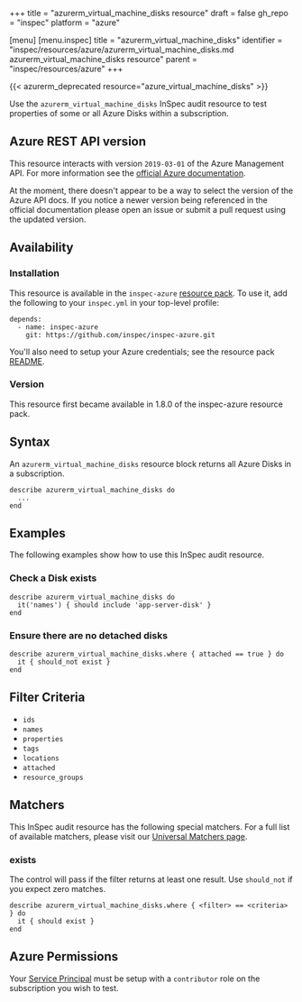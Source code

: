 +++
title = "azurerm_virtual_machine_disks resource"
draft = false
gh_repo = "inspec"
platform = "azure"

[menu]
  [menu.inspec]
    title = "azurerm_virtual_machine_disks"
    identifier = "inspec/resources/azure/azurerm_virtual_machine_disks.md azurerm_virtual_machine_disks resource"
    parent = "inspec/resources/azure"
+++

{{< azurerm_deprecated resource="azure_virtual_machine_disks" >}}

Use the `azurerm_virtual_machine_disks` InSpec audit resource to test properties of
some or all Azure Disks within a subscription.

## Azure REST API version

This resource interacts with version `2019-03-01` of the Azure
Management API. For more information see the [official Azure documentation](https://docs.microsoft.com/en-us/rest/api/compute/disks/list).

At the moment, there doesn't appear to be a way to select the version of the
Azure API docs. If you notice a newer version being referenced in the official
documentation please open an issue or submit a pull request using the updated
version.

## Availability

### Installation

This resource is available in the `inspec-azure` [resource
pack](/inspec/glossary/#resource-pack). To use it, add the
following to your `inspec.yml` in your top-level profile:

    depends:
      - name: inspec-azure
        git: https://github.com/inspec/inspec-azure.git

You'll also need to setup your Azure credentials; see the resource pack
[README](https://github.com/inspec/inspec-azure#inspec-for-azure).

### Version

This resource first became available in 1.8.0 of the inspec-azure resource pack.

## Syntax

An `azurerm_virtual_machine_disks` resource block returns all Azure Disks in a subscription.

    describe azurerm_virtual_machine_disks do
      ...
    end

## Examples

The following examples show how to use this InSpec audit resource.

### Check a Disk exists

    describe azurerm_virtual_machine_disks do
      it('names') { should include 'app-server-disk' }
    end

### Ensure there are no detached disks

    describe azurerm_virtual_machine_disks.where { attached == true } do
      it { should_not exist }
    end

## Filter Criteria

- `ids`
- `names`
- `properties`
- `tags`
- `locations`
- `attached`
- `resource_groups`

## Matchers

This InSpec audit resource has the following special matchers. For a full list of available matchers,
please visit our [Universal Matchers page](/inspec/matchers/).

### exists

The control will pass if the filter returns at least one result. Use
`should_not` if you expect zero matches.

    describe azurerm_virtual_machine_disks.where { <filter> == <criteria> } do
      it { should exist }
    end

## Azure Permissions

Your [Service
Principal](https://docs.microsoft.com/en-us/azure/azure-resource-manager/resource-group-create-service-principal-portal)
must be setup with a `contributor` role on the subscription you wish to test.

